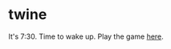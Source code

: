 # twine
It's 7:30. Time to wake up. Play the game <a href="https://yduanmu.github.io/twine/">here</a>.
